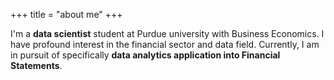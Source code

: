 +++
title = "about me"
+++

I'm a **data scientist** student at Purdue university with Business Economics. I have profound interest in the financial sector and data field. Currently, I am in pursuit of specifically **data analytics application into Financial Statements**.